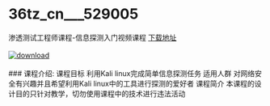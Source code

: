 # 36tz_cn___529005
渗透测试工程师课程-信息探测入门视频课程
[下载地址](http://www.36tz.cn/article/529005 "下载地址")
<br/></br>[![download](http://36tz.cn/muke_img/2019_11_1-101-300x300.png "下载地址")](http://www.36tz.cn/article/529005 "下载地址")
<br/></br>### 课程介绍:
课程目标
利用Kali linux完成简单信息探测任务
适用人群
对网络安全有兴趣并且希望利用Kali linux中的工具进行探测的爱好者
课程简介
本课程的设计目的只针对教学，切勿使用课程中的技术进行违法活动


 
